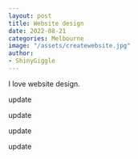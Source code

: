 ```yaml
---
layout: post
title: Website design
date: 2022-08-21
categories: Melbourne
image: "/assets/createwebsite.jpg"
author:
- ShinyGiggle
---
```

I love website design.

update

update

update

update
